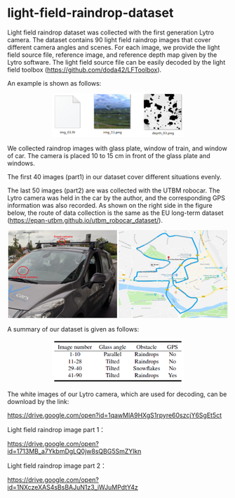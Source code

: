 # light-field-raindrop-dataset

Light field raindrop dataset was collected with the first generation Lytro camera.
The dataset contains 90 light field raindrop images that cover different camera angles and scenes.
For each image, we provide the light field source file, reference image, and reference depth map given by the Lytro software.
The light field source file can be easily decoded by the light field toolbox (https://github.com/doda42/LFToolbox).

An example is shown as follows:

<div align=center><img src="https://github.com/cavayangtao/light-field-raindrop-dataset/blob/master/example.png" width="300" height="100"/></div>

We collected raindrop images with glass plate, window of train, and window of car.
The camera is placed 10 to 15 cm in front of the glass plate and windows.

The first 40 images (part1) in our dataset cover different situations evenly.

The last 50 images (part2) are was collected with the UTBM robocar. The Lytro camera was held in the car by the author, and the corresponding GPS information was also recorded. As shown on the right side in the figure below, the route of data collection is the same as the 
EU long-term dataset (https://epan-utbm.github.io/utbm_robocar_dataset/).

<div align=center><img src="https://github.com/cavayangtao/light-field-raindrop-dataset/blob/master/fig13.jpg" width="500" height="200"/></div>

A summary of our dataset is given as follows:

<div align=center><img src="https://github.com/cavayangtao/light-field-raindrop-dataset/blob/master/overview.png" width="300" height="100"/></div>

The white images of our Lytro camera, which are used for decoding, can be download by the link:

https://drive.google.com/open?id=1qawMlA9HXgS1rpyre60szcjY6SgEt5ct

Light field raindrop image part 1：

https://drive.google.com/open?id=1713MB_a7YkbmDgLQ0jw8sQBG5SmZYlkn

Light field raindrop image part 2：

https://drive.google.com/open?id=1NXczeXAS4sBsBAJuN1z3_iWJuMPdtY4z


